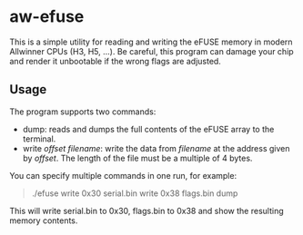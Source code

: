 # aw-efuse

This is a simple utility for reading and writing the eFUSE memory in modern Allwinner CPUs (H3, H5, ...).
Be careful, this program can damage your chip and render it unbootable if the wrong flags are adjusted.

## Usage
The program supports two commands:
 - dump: reads and dumps the full contents of the eFUSE array to the terminal.
 - write *offset* *filename*: write the data from *filename* at the address given by *offset*. The length of the file must be a multiple of 4 bytes.

You can specify multiple commands in one run, for example:
> ./efuse write 0x30 serial.bin write 0x38 flags.bin dump

This will write serial.bin to 0x30, flags.bin to 0x38 and show the resulting memory contents.

